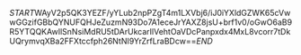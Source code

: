 $START$WAyV2p5QK3YEZF/yYLub2npPZgT4m1LXVbj6/iJ0iYXldGZWK65cVwwGGzifGBbQYNUFQHJeZuzmN93Do7A1eceJrYAXZ8jsU+brf1v0/oGwO6aB9R5YTQQKAwIlSnNsiMdRU5tDArUkcarIlVehtOaVDcPanpxdx4MxL8vcorr7tDkUQrymvqXBa2FFXtccfph26NtNI9YrZrfLraBDcw==$END$